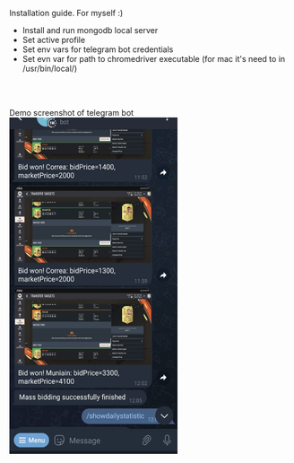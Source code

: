 Installation guide. For myself :)

- Install and run mongodb local server
- Set active profile
- Set env vars for telegram bot credentials
- Set evn var for path to chromedriver executable (for mac it's need to in /usr/bin/local/)

<br/>
<br/>

Demo screenshot of telegram bot
<img alt="Alt text" src="screenshots/telegram-bot-demo.jpg?raw=true" title="Title" height="600" width="300"/>